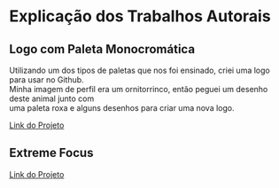 <h1>Explicação dos Trabalhos Autorais</h1>
<h2>Logo com Paleta Monocromática</h2>
<p>Utilizando um dos tipos de paletas que nos foi ensinado, criei uma logo para usar no Github.<br>Minha imagem de perfil era um ornitorrinco, então peguei um desenho deste animal junto com<br>uma paleta roxa e alguns desenhos para criar uma nova logo.</p>
<a href="https://www.figma.com/file/JJK98U98anTaWT1wDKZjod/Untitled?node-id=0%3A3&t=DserwEkGNJDun65k-1">Link do Projeto</a><br>
<h2>Extreme Focus</h2>
<p></p>
<a href="https://www.figma.com/file/QqpoxG1rgBYjQ2QHkY3Qnq/Aplicativo-Notas?node-id=0%3A1&t=DserwEkGNJDun65k-1">Link do Projeto</a>
